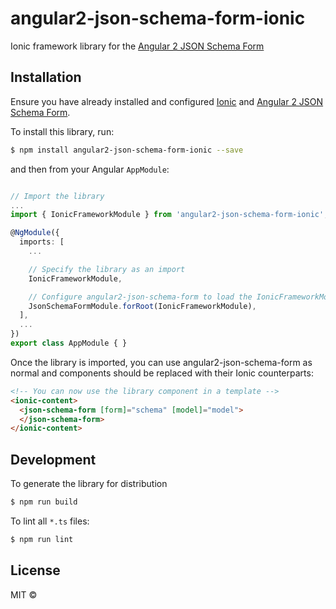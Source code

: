 # angular2-json-schema-form-ionic

Ionic framework library for the [Angular 2 JSON Schema Form](https://github.com/dschnelldavis/angular2-json-schema-form)

## Installation

Ensure you have already installed and configured [Ionic](https://github.com/ionic-team/ionic) and [Angular 2 JSON Schema Form](https://github.com/dschnelldavis/angular2-json-schema-form).

To install this library, run:

```bash
$ npm install angular2-json-schema-form-ionic --save
```

and then from your Angular `AppModule`:

```typescript

// Import the library
...
import { IonicFrameworkModule } from 'angular2-json-schema-form-ionic';

@NgModule({
  imports: [
    ...

    // Specify the library as an import
    IonicFrameworkModule,

    // Configure angular2-json-schema-form to load the IonicFrameworkModule
    JsonSchemaFormModule.forRoot(IonicFrameworkModule),
  ],
  ...
})
export class AppModule { }
```

Once the library is imported, you can use angular2-json-schema-form as normal and components should
be replaced with their Ionic counterparts:

```html
<!-- You can now use the library component in a template -->
<ionic-content>
  <json-schema-form [form]="schema" [model]="model">
  </json-schema-form>
</ionic-content>
```

## Development

To generate the library for distribution

```bash
$ npm run build
```

To lint all `*.ts` files:

```bash
$ npm run lint
```

## License

MIT ©
